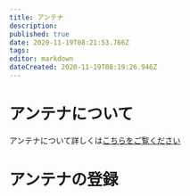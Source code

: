 ```yaml
---
title: アンテナ
description: 
published: true
date: 2020-11-19T08:21:53.766Z
tags: 
editor: markdown
dateCreated: 2020-11-19T08:19:26.946Z
---
```


# アンテナについて
アンテナについて詳しくは[こちらをご覧ください](/ja/function/antenna)

# アンテナの登録